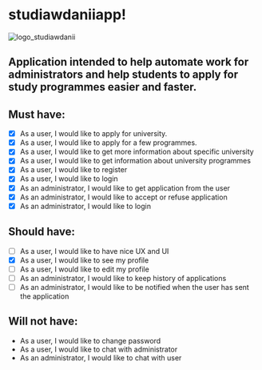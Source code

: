 # studiawdaniiapp!

![logo_studiawdanii](https://user-images.githubusercontent.com/57730002/119052546-6cd0f580-b9cd-11eb-9ecb-cc8f47224dd1.png)

## Application intended to help automate work for administrators and help students to apply for study programmes easier and faster. 

## Must have:
- [x] As a user, I would like to apply for university.
- [x] As a user, I would like to apply for a few programmes.
- [x] As a user, I would like to get more information about specific university
- [x] As a user, I would like to get information about university programmes
- [x] As a user, I would like to register 
- [x] As a user, I would like to login
- [x] As an administrator, I would like to get application from the user
- [x] As an administrator, I would like to accept or refuse application
- [x] As an administrator, I would like to login

## Should have:
- [ ] As a user, I would like to have nice UX and UI
- [x] As a user, I would like to see my profile
- [ ] As a user, I would like to edit my profile
- [ ] As an administrator, I would like to keep history of applications
- [ ] As an administrator, I would like to be notified when the user has sent the application

## Will not have:
- As a user, I would like to change password
- As a user, I would like to chat with administrator
- As an administrator, I would like to chat with user


